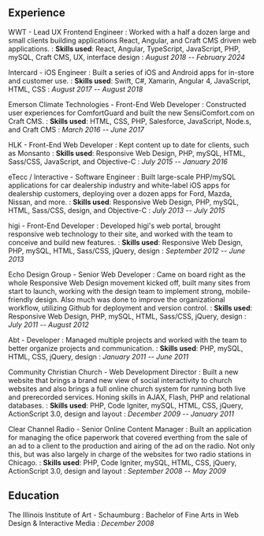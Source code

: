 ## Experience
WWT - Lead UX Frontend Engineer
: Worked with a half a dozen large and small clients building applications React, Angular, and Craft CMS driven web applications.
: **Skills used**: React, Angular, TypeScript, JavaScript, PHP, mySQL, Craft CMS, UX, interface design
: *August 2018 -- February 2024*

Intercard - iOS Engineer
: Built a series of iOS and Android apps for in-store and customer use.
: **Skills used**: Swift, C#, Xamarin, Angular 4, JavaScript, HTML, CSS
: *August 2017 -- August 2018*

Emerson Climate Technologies - Front-End Web Developer
: Constructed user experiences for ComfortGuard and built the new SensiComfort.com on Craft CMS.
: **Skills used**: HTML, CSS, PHP, Salesforce, JavaScript, Node.s, and Craft CMS
: *March 2016 -- June 2017*

HLK - Front-End Web Developer
: Kept content up to date for clients, such as Monsanto
: **Skills used**: Responsive Web Design, PHP, mySQL, HTML, Sass/CSS, JavaScript, and Objective-C
: *July 2015 -- January 2016*

eTecc / Interactive - Software Engineer
: Built large-scale PHP/mySQL applications for car dealership industry and white-label iOS apps for dealership customers, deploying over a dozen apps for Ford, Mazda, Nissan, and more.
: **Skills used**: Responsive Web Design, PHP, mySQL, HTML, Sass/CSS, design, and Objective-C
: *July 2013 -- July 2015*

higi - Front-End Developer
: Developed higi's web portal, brought responsive web technology to their site, and worked with the team to conceive and build new features.
: **Skills used**: Responsive Web Design, PHP, mySQL, HTML, Sass/CSS, jQuery, design
: *September 2012 -- June 2013*

Echo Design Group - Senior Web Developer
: Came on board right as the whole Responsive Web Design movement kicked off, built many sites from start to launch, working with the design team to implement strong, mobile-friendly design. Also much was done to improve the organizational workflow, utilizing Github for deployment and version control.
: **Skills used**: Responsive Web Design, PHP, mySQL, HTML, Sass/CSS, jQuery, design
: *July 2011 -- August 2012*

Abt - Developer
: Managed multiple projects and worked with the team to better organize projects and communication.
: **Skills used**: PHP, mySQL, HTML, CSS, jQuery, design
: *January 2011 -- June 2011*

Community Christian Church - Web Development Director
: Built a new website that brings a brand new view of social interactivity to church websites and also brings a full online church system for running both live and prerecorded services. Honing skills in AJAX, Flash, PHP and relational databases.
: **Skills used**: PHP, Code Igniter, mySQL, HTML, CSS, jQuery, ActionScript 3.0, design and layout
: *December 2009 -- January 2011*

Clear Channel Radio - Senior Online Content Manager
: Built an application for managing the ofice paperwork that covered everthing from the sale of an ad to a client to the production and airing of the ad on the radio. Not only this, but was also largely in charge of the websites for two radio stations in Chicago.
: **Skills used**: PHP, Code Igniter, mySQL, HTML, CSS, jQuery, ActionScript 3.0, design and layout
: *September 2008 -- May 2009*

## Education
The Illinois Institute of Art - Schaumburg
: Bachelor of Fine Arts in Web Design & Interactive Media
: *December 2008*